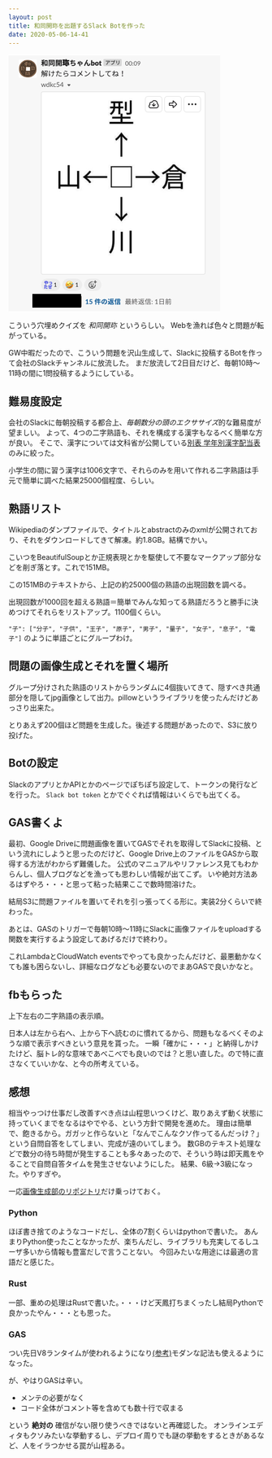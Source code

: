 ```yaml
---
layout: post
title: 和同開珎を出題するSlack Botを作った
date: 2020-05-06-14-41
---
```


![和同開珎](/assets/wdkc20200506.png)

こういう穴埋めクイズを *和同開珎* というらしい。
Webを漁れば色々と問題が転がっている。

GW中暇だったので、こういう問題を沢山生成して、Slackに投稿するBotを作って会社のSlackチャンネルに放流した。
まだ放流して2日目だけど、毎朝10時〜11時の間に1問投稿するようにしている。

## 難易度設定
会社のSlackに毎朝投稿する都合上、*毎朝数分の頭のエクササイズ*的な難易度が望ましい。
よって、4つの二字熟語も、それを構成する漢字もなるべく簡単な方が良い。
そこで、漢字については文科省が公開している[別表 学年別漢字配当表](https://www.mext.go.jp/a_menu/shotou/new-cs/youryou/syo/koku/001.htm)のみに絞った。

小学生の間に習う漢字は1006文字で、それらのみを用いて作れる二字熟語は手元で簡単に調べた結果25000個程度、らしい。

## 熟語リスト
Wikipediaのダンプファイルで、タイトルとabstractのみのxmlが公開されており、それをダウンロードしてきて解凍。約1.8GB。結構でかい。

こいつをBeautifulSoupとか正規表現とかを駆使して不要なマークアップ部分などを削ぎ落とす。これで151MB。

この151MBのテキストから、上記の約25000個の熟語の出現回数を調べる。

出現回数が1000回を超える熟語＝簡単でみんな知ってる熟語だろうと勝手に決めつけてそれらをリストアップ。1100個くらい。

`"子": ["分子", "子供", "王子", "原子", "男子", "量子", "女子", "息子", "電子"]` のように単語ごとにグループわけ。

## 問題の画像生成とそれを置く場所
グループ分けされた熟語のリストからランダムに4個抜いてきて、隠すべき共通部分を隠してjpg画像として出力。pillowというライブラリを使ったんだけどあっさり出来た。

とりあえず200個ほど問題を生成した。後述する問題があったので、S3に放り投げた。

## Botの設定
SlackのアプリとかAPIとかのページでぽちぽち設定して、トークンの発行などを行った。
`Slack bot token` とかでぐぐれば情報はいくらでも出てくる。

## GAS書くよ
最初、Google Driveに問題画像を置いてGASでそれを取得してSlackに投稿、という流れにしようと思ったのだけど、Google Drive上のファイルをGASから取得する方法がわからず難儀した。
公式のマニュアルやリファレンス見てもわからんし、個人ブログなどを漁っても思わしい情報が出てこず。
いや絶対方法あるはずやろ・・・と思って粘った結果ここで数時間溶けた。

結局S3に問題ファイルを置いてそれを引っ張ってくる形に。実装2分くらいで終わった。

あとは、GASのトリガーで毎朝10時〜11時にSlackに画像ファイルをuploadする関数を実行するよう設定してあげるだけで終わり。

これLambdaとCloudWatch eventsでやっても良かったんだけど、最悪動かなくても誰も困らないし、詳細なログなども必要ないのでまあGASで良いかなと。

## fbもらった
上下左右の二字熟語の表示順。

日本人は左から右へ、上から下へ読むのに慣れてるから、問題もなるべくそのような順で表示すべきという意見を貰った。
一瞬「確かに・・・」と納得しかけたけど、脳トレ的な意味であべこべでも良いのでは？と思い直した。ので特に直さなくていいかな、と今の所考えている。

## 感想
相当やっつけ仕事だし改善すべき点は山程思いつくけど、取りあえず動く状態に持っていくまでをなるはやでやる、という方針で開発を進めた。
理由は簡単で、飽きるから。ガガッと作らないと「なんでこんなクソ作ってるんだっけ？」という自問自答をしてしまい、完成が遠のいてしまう。
数GBのテキスト処理などで数分の待ち時間が発生することも多々あったので、そういう時は即天鳳をやることで自問自答タイムを発生させないようにした。
結果、6級→3級になった。やりすぎや。

一応[画像生成部のリポジトリ](https://github.com/kuisiba/wdkc)だけ乗っけておく。

### Python
ほぼ書き捨てのようなコードだし、全体の7割くらいはpythonで書いた。
あんまりPython使ったことなかったが、楽ちんだし、ライブラリも充実してるしユーザ多いから情報も豊富だしで言うことない。
今回みたいな用途には最適の言語だと感じた。

### Rust
一部、重めの処理はRustで書いた。・・・けど天鳳打ちまくったし結局Pythonで良かったやん・・・とも思った。

### GAS
つい先日V8ランタイムが使われるようになり[(参考)](https://developers.google.com/apps-script/guides/v8-runtime?hl=ja)モダンな記法も使えるようになった。

が、やはりGASは辛い。

* メンテの必要がなく
* コード全体がコメント等を含めても数十行で収まる

という **絶対の** 確信がない限り使うべきではないと再確認した。
オンラインエディタもクソみたいな挙動するし、デプロイ周りでも謎の挙動をするときがあるなど、人をイラつかせる罠が山程ある。
